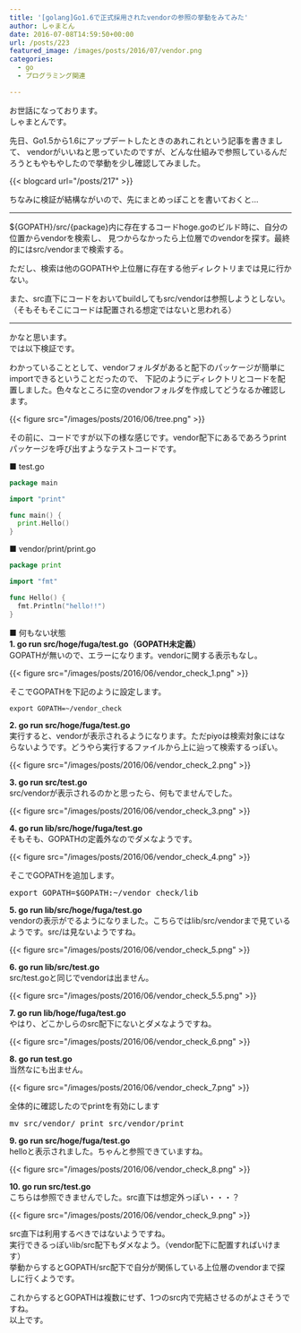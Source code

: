 ```yaml
---
title: '[golang]Go1.6で正式採用されたvendorの参照の挙動をみてみた'
author: しゃまとん
date: 2016-07-08T14:59:50+00:00
url: /posts/223
featured_image: /images/posts/2016/07/vendor.png
categories:
  - go
  - プログラミング関連

---
```

お世話になっております。  
しゃまとんです。

先日、Go1.5から1.6にアップデートしたときのあれこれという記事を書きまして、
vendorがいいねと思っていたのですが、どんな仕組みで参照しているんだろうともやもやしたので挙動を少し確認してみました。

{{< blogcard url="/posts/217" >}}

ちなみに検証が結構ながいので、先にまとめっぽことを書いておくと...

* * *

${GOPATH}/src/{package}内に存在するコードhoge.goのビルド時に、自分の位置からvendorを検索し、
見つからなかったら上位層でのvendorを探す。最終的にはsrc/vendorまで検索する。

ただし、検索は他のGOPATHや上位層に存在する他ディレクトリまでは見に行かない。

また、src直下にコードをおいてbuildしてもsrc/vendorは参照しようとしない。
（そもそもそこにコードは配置される想定ではないと思われる）

* * *

かなと思います。  
では以下検証です。

わかっていることとして、vendorフォルダがあると配下のパッケージが簡単にimportできるということだったので、
下記のようにディレクトリとコードを配置しました。色々なところに空のvendorフォルダを作成してどうなるか確認します。

{{< figure src="/images/posts/2016/06/tree.png" >}}

その前に、コードですが以下の様な感じです。vendor配下にあるであろうprintパッケージを呼び出すようなテストコードです。

■ test.go

```go
package main

import "print"

func main() {
  print.Hello()
}
```

■ vendor/print/print.go

```go
package print

import "fmt"

func Hello() {
  fmt.Println("hello!!")
}
```

■ 何もない状態  
**1. go run src/hoge/fuga/test.go（GOPATH未定義）**  
GOPATHが無いので、エラーになります。vendorに関する表示もなし。

{{< figure src="/images/posts/2016/06/vendor_check_1.png" >}}

そこでGOPATHを下記のように設定します。

```text
export GOPATH=~/vendor_check
```

**2. go run src/hoge/fuga/test.go**  
実行すると、vendorが表示されるようになります。ただpiyoは検索対象にはならないようです。どうやら実行するファイルから上に辿って検索するっぽい。

{{< figure src="/images/posts/2016/06/vendor_check_2.png" >}}

**3. go run src/test.go**  
src/vendorが表示されるのかと思ったら、何もでませんでした。

{{< figure src="/images/posts/2016/06/vendor_check_3.png" >}}

**4. go run lib/src/hoge/fuga/test.go**  
そもそも、GOPATHの定義外なのでダメなようです。

{{< figure src="/images/posts/2016/06/vendor_check_4.png" >}}

そこでGOPATHを追加します。

<pre class="brush: bash; gutter: true">export GOPATH=$GOPATH:~/vendor_check/lib</pre>

**5. go run lib/src/hoge/fuga/test.go**  
vendorの表示がでるようになりました。こちらではlib/src/vendorまで見ているようです。src/は見ないようですね。

{{< figure src="/images/posts/2016/06/vendor_check_5.png" >}}

**6. go run lib/src/test.go**  
src/test.goと同じでvendorは出ません。

{{< figure src="/images/posts/2016/06/vendor_check_5.5.png" >}}

**7. go run lib/hoge/fuga/test.go**  
やはり、どこかしらのsrc配下にないとダメなようですね。

{{< figure src="/images/posts/2016/06/vendor_check_6.png" >}}

**8. go run test.go**  
当然なにも出ません。

{{< figure src="/images/posts/2016/06/vendor_check_7.png" >}}

全体的に確認したのでprintを有効にします

<pre class="brush: bash; gutter: true">mv src/vendor/_print src/vendor/print</pre>

**9. go run src/hoge/fuga/test.go**  
helloと表示されました。ちゃんと参照できていますね。

{{< figure src="/images/posts/2016/06/vendor_check_8.png" >}}

**10. go run src/test.go**  
こちらは参照できませんでした。src直下は想定外っぽい・・・？

{{< figure src="/images/posts/2016/06/vendor_check_9.png" >}}

src直下は利用するべきではないようですね。  
実行できるっぽいlib/src配下もダメなよう。（vendor配下に配置すればいけます）  
挙動からするとGOPATH/src配下で自分が関係している上位層のvendorまで探しに行くようです。

これからするとGOPATHは複数にせず、1つのsrc内で完結させるのがよさそうですね。  
以上です。
